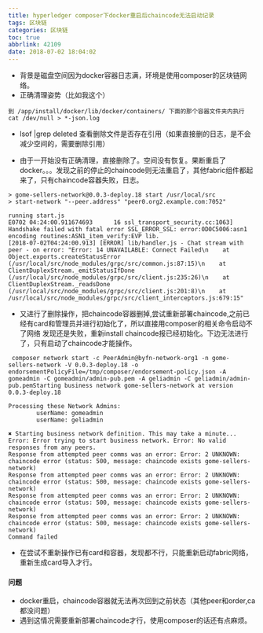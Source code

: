 ```yaml
---
title: hyperledger composer下docker重启后chaincode无法启动记录
tags: 区块链
categories: 区块链
toc: true
abbrlink: 42109
date: 2018-07-02 18:04:02
---
```



- 背景是磁盘空间因为docker容器日志满，环境是使用composer的区块链网络。
- 正确清理姿势（比如我这个）

```
到 /app/install/docker/lib/docker/containers/ 下面的那个容器文件夹内执行  
cat /dev/null > *-json.log
```
- lsof |grep deleted 查看删除文件是否存在引用（如果直接删的日志，是不会减少空间的，需要删除引用）


- 由于一开始没有正确清理，直接删除了。空间没有恢复。果断重启了docker。。。发现之前的停止的chaincode则无法重启了，其他fabric组件都起来了，只有chaincode容器失败，日志。

```
> gome-sellers-network@0.0.3-deploy.18 start /usr/local/src
> start-network "--peer.address" "peer0.org2.example.com:7052"

running start.js
E0702 04:24:00.911674693      16 ssl_transport_security.cc:1063] Handshake failed with fatal error SSL_ERROR_SSL: error:0D0C5006:asn1 encoding routines:ASN1_item_verify:EVP lib.
[2018-07-02T04:24:00.913] [ERROR] lib/handler.js - Chat stream with peer - on error: "Error: 14 UNAVAILABLE: Connect Failed\n    at Object.exports.createStatusError (/usr/local/src/node_modules/grpc/src/common.js:87:15)\n    at ClientDuplexStream._emitStatusIfDone (/usr/local/src/node_modules/grpc/src/client.js:235:26)\n    at ClientDuplexStream._readsDone (/usr/local/src/node_modules/grpc/src/client.js:201:8)\n    at /usr/local/src/node_modules/grpc/src/client_interceptors.js:679:15"

```

- 又进行了删除操作，把chaincode容器删掉,尝试重新部署chaincode,之前已经有card和管理员并进行初始化了，所以直接用composer的相关命令启动不了网络
发现还是失败，重新install chaincode报已经初始化。下边无法进行了，只有启动了chaincode才能操作。

```
 composer network start -c PeerAdmin@byfn-network-org1 -n gome-sellers-network -V 0.0.3-deploy.18 -o endorsementPolicyFile=/tmp/composer/endorsement-policy.json -A gomeadmin -C gomeadmin/admin-pub.pem -A geliadmin -C geliadmin/admin-pub.pemStarting business network gome-sellers-network at version 0.0.3-deploy.18

Processing these Network Admins: 
        userName: gomeadmin
        userName: geliadmin

✖ Starting business network definition. This may take a minute...
Error: Error trying to start business network. Error: No valid responses from any peers.
Response from attempted peer comms was an error: Error: 2 UNKNOWN: chaincode error (status: 500, message: chaincode exists gome-sellers-network)
Response from attempted peer comms was an error: Error: 2 UNKNOWN: chaincode error (status: 500, message: chaincode exists gome-sellers-network)
Response from attempted peer comms was an error: Error: 2 UNKNOWN: chaincode error (status: 500, message: chaincode exists gome-sellers-network)
Response from attempted peer comms was an error: Error: 2 UNKNOWN: chaincode error (status: 500, message: chaincode exists gome-sellers-network)
Command failed

```
- 在尝试不重新操作已有card和容器，发现都不行，只能重新启动fabric网络，重新生成card导入才行。

#### 问题
- docker重启，chaincode容器就无法再次回到之前状态（其他peer和order,ca都没问题）
- 遇到这情况需要重新部署chaincode才行，使用composer的话还有点麻烦。